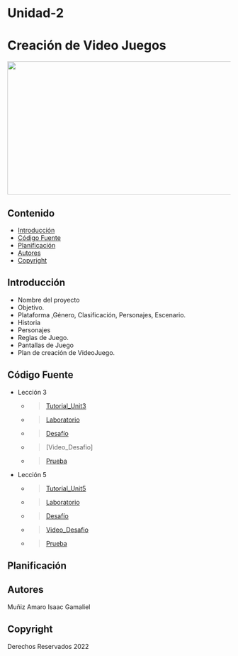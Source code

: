 # Unidad-2
# Creación de Video Juegos
<p align="center">
    <img src="https://sites.google.com/site/ticiitarraga/_/rsrc/1518689026653/2--unity-desarrollo-de-videojuegos/videojuegos-unity-3d-ATCONMASFUTURO17-18.png" alt="Logo" width=1200 height=300>

  <p align="center">
  
  </p>
</p>

## Contenido

- [Introducción](#introducción)
- [Código Fuente](#código-fuente)
- [Planificación](#planificación)
- [Autores](#autores)
- [Copyright](#copyright)


## Introducción

- Nombre del proyecto
- Objetivo.
- Plataforma ,Género, Clasificación, Personajes, Escenario.
- Historia
- Personajes
- Reglas de Juego.
- Pantallas de Juego
- Plan de creación de VideoJuego.

## Código Fuente

* Lección 3
  * > [Tutorial_Unit3](https://github.com/UnityIsaacGamaliel/Unidad-2/blob/main/Leccion3/Leccion3.unitypackage)
  * > [Laboratorio](https://github.com/UnityIsaacGamaliel/Unidad-2/blob/main/Leccion3/Laboratorio3.unitypackage)
  * > [Desafío]()
  * > [Video_Desafio]
  * > [Prueba]()
* Lección 5
  * > [Tutorial_Unit5](https://github.com/UnityIsaacGamaliel/Unidad-2/blob/main/Leccion5/Leccion5.unitypackage)
  * > [Laboratorio]()
  * > [Desafío](https://github.com/UnityIsaacGamaliel/Unidad-2/blob/main/Leccion5/Challange5.unitypackage)
  * > [Video_Desafio]()
  * > [Prueba](https://github.com/UnityIsaacGamaliel/Unidad-2/blob/main/Leccion5/Quiz%205.png)

## Planificación


## Autores
Muñiz Amaro Isaac Gamaliel

## Copyright
Derechos Reservados 2022

